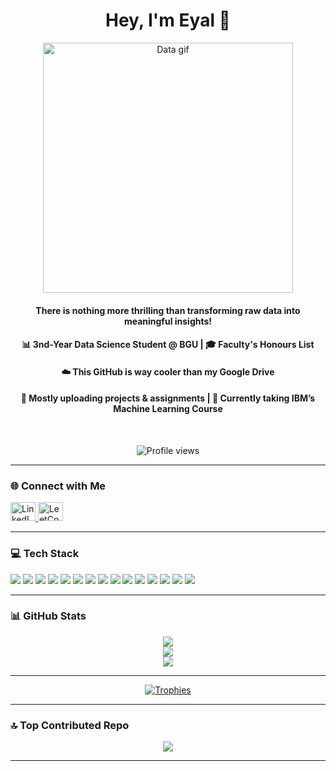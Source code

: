 <h1 align="center">Hey, I'm Eyal 👋</h1>
<p align="center">
  <img src="https://media1.giphy.com/media/v1.Y2lkPTc5MGI3NjExajVmb2FjaDRhNGg4M2tyZjh4djYwamdna2pjdmhhMWQ3ZmJpYzhyeiZlcD12MV9pbnRlcm5hbF9naWZfYnlfaWQmY3Q9Zw/ftAyb0CG1FNAIZt4SO/giphy.gif" width="400" alt="Data gif">
</p>
<h4 align="center">There is nothing more thrilling than transforming raw data into meaningful insights!</h4>

<h4 align="center">
  📊 3nd-Year Data Science Student @ BGU  
  | 🎓 Faculty's Honours List
</h4>

<h4 align="center">☁️ This GitHub is way cooler than my Google Drive</h4>
<h4 align="center">📝 Mostly uploading projects & assignments  
| 🌱 Currently taking IBM’s Machine Learning Course</h4>

<br/>

<p align="center">
  <img src="https://komarev.com/ghpvc/?username=terminator1333&label=Data+Cookie+Crumblers+🍪&color=669c35&style=flat" alt="Profile views" />
</p>

---

### 🌐 Connect with Me
<p align="left">
  <a href="https://linkedin.com/in/eyal-62b559339" target="_blank">
    <img src="https://raw.githubusercontent.com/rahuldkjain/github-profile-readme-generator/master/src/images/icons/Social/linked-in-alt.svg" alt="LinkedIn" height="30" width="40" />
  </a>
  <a href="https://www.leetcode.com/jvbklrg" target="_blank">
    <img src="https://raw.githubusercontent.com/rahuldkjain/github-profile-readme-generator/master/src/images/icons/Social/leet-code.svg" alt="LeetCode" height="30" width="40" />
  </a>
</p>

---

### 💻 Tech Stack
<p>
  <img src="https://img.shields.io/badge/python-3670A0?style=flat-square&logo=python&logoColor=ffdd54"/>
  <img src="https://img.shields.io/badge/pandas-%23150458.svg?style=flat-square&logo=pandas&logoColor=white"/>
  <img src="https://img.shields.io/badge/numpy-%23013243.svg?style=flat-square&logo=numpy&logoColor=white"/>
  <img src="https://img.shields.io/badge/scikit--learn-%23F7931E.svg?style=flat-square&logo=scikit-learn&logoColor=white"/>
  <img src="https://img.shields.io/badge/SciPy-%230C55A5.svg?style=flat-square&logo=scipy&logoColor=white"/>
  <img src="https://img.shields.io/badge/Matplotlib-%23ffffff.svg?style=flat-square&logo=Matplotlib&logoColor=black"/>
  <img src="https://img.shields.io/badge/sql-%234479A1.svg?style=flat-square&logo=mysql&logoColor=white"/>
  <img src="https://img.shields.io/badge/postgres-%23316192.svg?style=flat-square&logo=postgresql&logoColor=white"/>
  <img src="https://img.shields.io/badge/c-%2300599C.svg?style=flat-square&logo=c&logoColor=white"/>
  <img src="https://img.shields.io/badge/c++-%2300599C.svg?style=flat-square&logo=c%2B%2B&logoColor=white"/>
  <img src="https://img.shields.io/badge/c%23-%23239120.svg?style=flat-square&logo=csharp&logoColor=white"/>
  <img src="https://img.shields.io/badge/java-%23ED8B00.svg?style=flat-square&logo=openjdk&logoColor=white"/>
  <img src="https://img.shields.io/badge/firebase-%23039BE5.svg?style=flat-square&logo=firebase"/>
  <img src="https://img.shields.io/badge/git-%23F05033.svg?style=flat-square&logo=git&logoColor=white"/>
  <img src="https://img.shields.io/badge/github-%23121011.svg?style=flat-square&logo=github&logoColor=white"/>
</p>

---

### 📊 GitHub Stats
<p align="center">
  <img src="https://github-readme-stats.vercel.app/api?username=terminator1333&theme=tokyonight&hide_border=false&include_all_commits=false&count_private=false" />
  <br/>
  <img src="https://nirzak-streak-stats.vercel.app/?user=terminator1333&theme=tokyonight&hide_border=false" />
  <br/>
  <img src="https://github-readme-stats.vercel.app/api/top-langs/?username=terminator1333&layout=compact&theme=tokyonight&hide_border=false"/>
</p>


---

<p align="center">
  <a href="https://github.com/ryo-ma/github-profile-trophy">
    <img src="https://github-profile-trophy.vercel.app/?username=terminator1333&theme=dracula&column=4" alt="Trophies" />
  </a>
</p>

---

### 🔝 Top Contributed Repo
<p align="center">
  <img src="https://github-contributor-stats.vercel.app/api?username=terminator1333&limit=5&theme=radical&combine_all_yearly_contributions=true"/>
</p>

---


